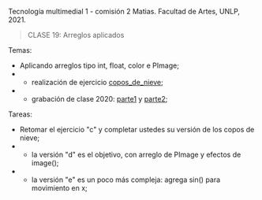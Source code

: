 Tecnología multimedial 1 - comisión 2 Matias. Facultad de Artes, UNLP, 2021.

> CLASE 19: Arreglos aplicados

Temas:

- Aplicando arreglos tipo int, float, color e PImage;
- - realización de ejercicio [copos_de_nieve](https://github.com/matiasjl/TM1-2021/tree/master/clase19_8_24);
- - grabación de clase 2020: [parte1](https://drive.google.com/file/d/1p_JaRIe8c6Ksb-44YDUTL9j8JAl_1wC1/view?usp=sharing) y [parte2](https://drive.google.com/file/d/1UjeL3i-HJ5upmYwnVPKcufmaVjfO9i4q/view?usp=sharing);

Tareas:
- Retomar el ejercicio "c" y completar ustedes su versión de los copos de nieve;
- - la versión "d" es el objetivo, con arreglo de PImage y efectos de image();
- - la versión "e" es un poco más compleja: agrega sin() para movimiento en x;
